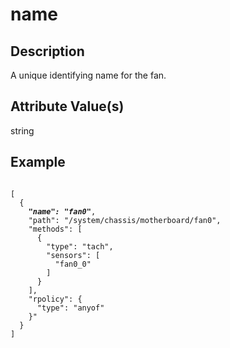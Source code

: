 # name

## Description
A unique identifying name for the fan.

## Attribute Value(s)
string

## Example
<pre><code>
[
  {
    <b><i>"name": "fan0"</i></b>,
    "path": "/system/chassis/motherboard/fan0",
    "methods": [
      {
        "type": "tach",
        "sensors": [
          "fan0_0"
        ]
      }
    ],
    "rpolicy": {
      "type": "anyof"
    }"
  }
]
</code></pre>
